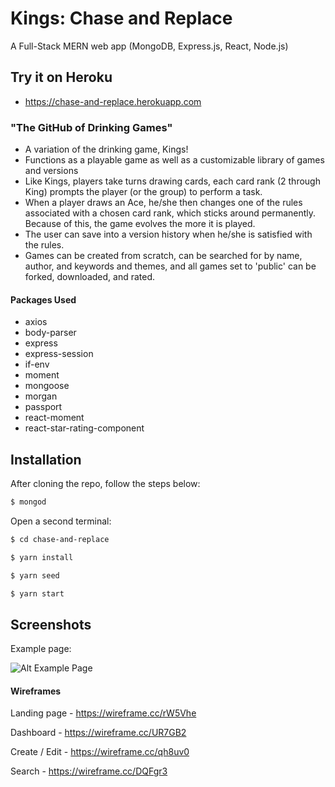 # Kings: Chase and Replace

A Full-Stack MERN web app (MongoDB, Express.js, React, Node.js)

## Try it on Heroku

- https://chase-and-replace.herokuapp.com

### "The GitHub of Drinking Games"

- A variation of the drinking game, Kings!
- Functions as a playable game as well as a customizable library of games and versions
- Like Kings, players take turns drawing cards, each card rank (2 through King) prompts the player (or the group) to perform a task.
- When a player draws an Ace, he/she then changes one of the rules associated with a chosen card rank, which sticks around permanently. Because of this, the game evolves the more it is played.
- The user can save into a version history when he/she is satisfied with the rules.
- Games can be created from scratch, can be searched for by name, author, and keywords and themes, and all games set to 'public' can be forked, downloaded, and rated.

#### Packages Used

- axios
- body-parser
- express
- express-session
- if-env
- moment
- mongoose
- morgan
- passport
- react-moment
- react-star-rating-component

## Installation

After cloning the repo, follow the steps below:
```sh
$ mongod
```
Open a second terminal:
```sh
$ cd chase-and-replace
```
```sh
$ yarn install
```
```sh
$ yarn seed
```
```sh
$ yarn start
```

## Screenshots

Example page:

![Alt Example Page](/README/example.png?raw=true)

#### Wireframes

Landing page - https://wireframe.cc/rW5Vhe

Dashboard - https://wireframe.cc/UR7GB2

Create / Edit - https://wireframe.cc/qh8uv0

Search - https://wireframe.cc/DQFgr3
